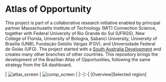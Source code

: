 # Atlas of Opportunity

This project is part of a collaborative research initiative enabled by principal partner Massachusetts Institute of Technology (MIT) Connection Science, together with Federal University of Rio Grande do Sul (UFRGS), New College of Florida, University of Bologna, Sabanci University, University of Brasilia (UNB), Fundação Getúlio Vargas (FGV), and Universidade Federal de Goiás (UFG). The project started with a [South Australia Development](https://github.com/CxSci/SA-dashboard) and creates many other branches of other countries. This repository brings the development of the Brazilian Atlas of Opportunities, following the same strategy from the SA dashboard.

| ![atlas_screen](https://github.com/gpmc-lab-ufrgs/atlas-of-opportunity/assets/10273317/0ca8f08c-9ce6-4b42-bf7e-6dd2772f9cde) |  ![comp_screen](https://github.com/gpmc-lab-ufrgs/atlas-of-opportunity/assets/10273317/8d38168a-14da-4cfe-ab26-baaf415c43f8)
|
|:-|:-|
|Overview|Selected region|
